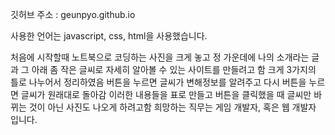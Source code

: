 깃허브 주소 : geunpyo.github.io

사용한 언어는 javascript, css, html을 사용했습니다.

처음에 시작할때 노트북으로 코딩하는 사진을 크게 놓고 정 가운데에 나의 소개라는 글과 그 아래 좀 작은 글씨로 자세히 알아볼 수 있는 사이트를 만들려고 함
크게 3가지의 틀로 나누어서 정리하였음
버튼을 누르면 글씨가 변해정보를 알려주고 다시 버튼을 누르면 글씨가 원래대로 돌아감
이러한 내용들을 표로 만들고 버튼을 클릭했을 때 글씨만 바뀌는 것이 아닌 사진도 나오게 하려고함
희망하는 직무는 게임 개발자, 혹은 웹 개발자 입니다.